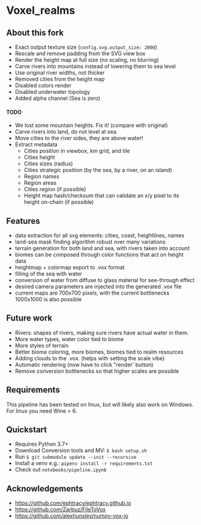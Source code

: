 # Voxel_realms

## About this fork

- Exact output texture size (`config.svg.output_size: 2000`)
- Rescale and remove padding from the SVG view box
- Render the height map at full size (no scaling, no blurring)
- Carve rivers into mountains instead of lowering them to sea level
- Use original river widths, not thicker
- Removed cities from the height map
- Disabled colors render
- Disabled underwater topology
- Added alpha channel (Sea is zero)

#### TODO

- We lost some mountain heights. Fix it! (compare with original)
- Carve rivers into land, do not level at sea.
- Move cities to the river sides, they are above water!
- Extract metadata
	- Cities position in viewbox, km grid, and tile
	- Cities height
	- Cities sizes (radius)
	- Cities strategic position (by the sea, by a river, on an island)
	- Region names
	- Region areas
	- Cities region (if possible)
	- Height map hash/checksum that can validate an x/y pixel to its height on-chain (if possible)


## Features
- data extraction for all svg elements: cities, coast, heightlines, names
- land-sea mask finding algorithm robust over many variations
- terrain generation for both land and sea, with rivers taken into account
- biomes can be composed through color functions that act on height data
- heightmap + colormap export to .vox format
- filling of the sea with water
- conversion of water from diffuse to glass material for see-through effect
- desired camera parameters are injected into the generated .vox file
- current maps are 700x700 pixels, with the current bottlenecks 1000x1000 is also possible

## Future work
- Rivers: shapes of rivers, making sure rivers have actual water in them.
- More water types, water color tied to biome
- More styles of terrain
- Better biome coloring, more biomes, biomes tied to realm resources
- Adding clouds to the .vox. (helps with setting the scale vibe)
- Automatic rendering (now have to click "render' button)
- Remove conversion bottlenecks so that higher scales are possible

## Requirements
This pipeline has been tested on linux, but will likely also
work on Windows. For linux you need Wine > 6.

## Quickstart
- Requires Python 3.7+
- Download Conversion tools and MV: `$ bash setup.sh` 
- Run `$ git submodule update --init --recursive`
- Install a venv e.g.: `pipenv install -r requirements.txt`
- Check out `notebooks/pipeline.ipynb`

## Acknowledgements
- https://github.com/ephtracy/ephtracy.github.io
- https://github.com/Zarbuz/FileToVox
- https://github.com/alexhunsley/numpy-vox-io
